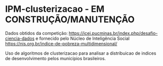 # IPM-clusterizacao - EM CONSTRUÇÃO/MANUTENÇÃO

Dados obtidos da competição: https://icei.pucminas.br/index.php/desafio-ciencia-dados e fornecido pelo Núcleo de Inteligência Social https://nis.org.br/indice-de-pobreza-multidimensional/

Uso de algoritmos de clusterizacao para analisar a distribuicao de indices de desenvolvimento pelos municípios brasileiros.

